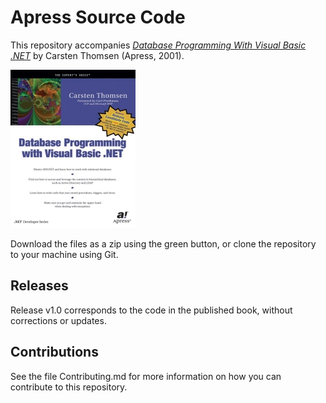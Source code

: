 # Apress Source Code

This repository accompanies [*Database Programming With Visual Basic .NET*](http://www.apress.com/9781893115293) by Carsten Thomsen (Apress, 2001).

[comment]: #cover
![Cover image](9781893115293.jpg)

Download the files as a zip using the green button, or clone the repository to your machine using Git.

## Releases

Release v1.0 corresponds to the code in the published book, without corrections or updates.

## Contributions

See the file Contributing.md for more information on how you can contribute to this repository.
